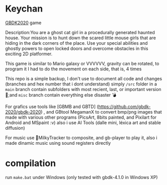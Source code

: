 # Keychan
[GBDK2020](https://github.com/gbdk-2020/GBDK-2020) game

Description:You are a ghost cat girl in a procedurally generated haunted house. Your mission is to hunt down the scared little mouse girls that are hiding in the dark corners of the place. Use your special abilities and ghostly powers to open locked doors and overcome obstacles in this exciting 2D platformer.

This game is similar to Mario galaxy or VVVVVV, gravity can be rotated, to program it I had to do the movement on each side, that is, 4 times


This repo is a simple backup, I don't use to document all code and changes (branches and hex number that i dont understand) simply `/src` folder in a `main` branch contain subfolders with most recient, last, or important version👀;and `misc` branch contain everything else disaster 💣

For grafics use tools like [GBMB and GBTD] (https://github.com/gbdk-2020/gbdk-2020) , and GBtool MegamanX to convert bmp/png images that made with various other programs (PicsArt, 8bits painted, and Pixilart for Android and MSpaint :v) also i use  AI Tools (dalle mini, léxica art and stable diffusion) 

For music use 🥛MilkyTracker to composite, and gb-player to play it, also i made dinamic music using sound registers directly

# compilation

run `make.bat` under Windows (only tested with gbdk-4.1.0 in Windows XP) 
